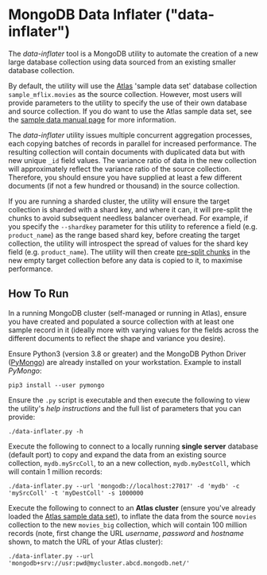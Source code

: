 # MongoDB Data Inflater ("data-inflater")

The _data-inflater_ tool is a MongoDB utility to automate the creation of a new large database collection using data sourced from an existing smaller database collection.

By default, the utility will use the [Atlas](https://www.mongodb.com/atlas) 'sample data set' database collection `sample_mflix.movies` as the source collection. However, most users will provide parameters to the utility to specify the use of their own database and source collection. If you do want to use the Atlas sample data set, see the [sample data manual page](https://docs.atlas.mongodb.com/sample-data/) for more information.

The _data-inflater_ utility issues multiple concurrent aggregation processes, each copying batches of records in parallel for increased performance. The resulting collection will contain documents with duplicated data but with new unique `_id` field values. The variance ratio of data in the new collection will approximately reflect the variance ratio of the source collection. Therefore, you should ensure you have supplied at least a few different documents (if not a few hundred or thousand) in the source collection.

If you are running a sharded cluster, the utility will ensure the target collection is sharded with a shard key, and where it can, it will pre-split the chunks to avoid subsequent needless balancer overhead. For example, if you specify the `--shardkey` parameter for this utility to reference a field (e.g. `product_name`) as the range based shard key, before creating the target collection, the utility will introspect the spread of values for the shard key field (e.g. `product_name`). The utility will then create [pre-split chunks](https://docs.mongodb.com/manual/tutorial/create-chunks-in-sharded-cluster/) in the new empty target collection before any data is copied to it, to maximise performance.

## How To Run

In a running MongoDB cluster (self-managed or running in Atlas), ensure you have created and populated a source collection with at least one sample record in it (ideally more with varying values for the fields across the different documents to reflect the shape and variance you desire).

Ensure Python3 (version 3.8 or greater) and the MongoDB Python Driver ([PyMongo](https://docs.mongodb.com/drivers/pymongo/)) are already installed on your workstation. Example to install _PyMongo_:

```console
pip3 install --user pymongo
```

Ensure the `.py` script is executable and then execute the following to view the utility's _help instructions_ and the full list of parameters that you can provide:

```console
./data-inflater.py -h
```

Execute the following to connect to a locally running __single server__ database (default port) to copy and expand the data from an existing source collection, `mydb.mySrcColl`, to an a new collection, `mydb.myDestColl`, which will contain 1 million records:

```console
./data-inflater.py --url 'mongodb://localhost:27017' -d 'mydb' -c 'mySrcColl' -t 'myDestColl' -s 1000000
```

Execute the following to connect to an __Atlas cluster__ (ensure you've already loaded the [Atlas sample data set](https://docs.atlas.mongodb.com/sample-data/)), to inflate the data from the source `movies` collection to the new `movies_big` collection, which will contain 100 million records (note, first change the URL _username_, _password_ and _hostname_ shown, to match the URL of your Atlas cluster):

```console
./data-inflater.py --url 'mongodb+srv://usr:pwd@mycluster.abcd.mongodb.net/'
```

